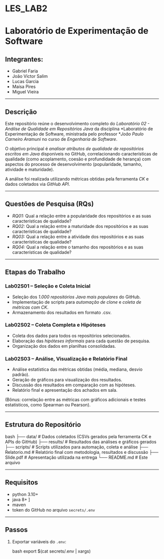 # LES_LAB2

# Laboratório de Experimentação de Software

## Integrantes:
- Gabriel Faria  
- João Victor Salim  
- Lucas Garcia  
- Maísa Pires  
- Miguel Vieira  

---

## Descrição

Este repositório reúne o desenvolvimento completo do *Laboratório 02 - Análise de Qualidade em Repositórios Java* da disciplina *Laboratório de Experimentação de Software, ministrada pelo professor **João Paulo Carneiro Aramuni* no curso de *Engenharia de Software*.  

O objetivo principal é *analisar atributos de qualidade de repositórios escritos em Java* disponíveis no GitHub, correlacionando características de qualidade (como acoplamento, coesão e profundidade de herança) com aspectos do processo de desenvolvimento (popularidade, tamanho, atividade e maturidade).  

A análise foi realizada utilizando métricas obtidas pela ferramenta *CK* e dados coletados via *GitHub API*.  

---

## Questões de Pesquisa (RQs)

- *RQ01:* Qual a relação entre a popularidade dos repositórios e as suas características de qualidade?  
- *RQ02:* Qual a relação entre a maturidade dos repositórios e as suas características de qualidade?  
- *RQ03:* Qual a relação entre a atividade dos repositórios e as suas características de qualidade?  
- *RQ04:* Qual a relação entre o tamanho dos repositórios e as suas características de qualidade?  

---

## Etapas do Trabalho

### Lab02S01 – Seleção e Coleta Inicial  
- Seleção dos *1.000 repositórios Java mais populares* do GitHub.  
- Implementação de scripts para *automação de clone* e *coleta de métricas com CK*.  
- Armazenamento dos resultados em formato .csv.  

### Lab02S02 – Coleta Completa e Hipóteses  
- Coleta dos dados para todos os repositórios selecionados.  
- Elaboração das *hipóteses informais* para cada questão de pesquisa.  
- Organização dos dados em planilhas consolidadas.  

### Lab02S03 – Análise, Visualização e Relatório Final  
- Análise estatística das métricas obtidas (média, mediana, desvio padrão).  
- Geração de gráficos para visualização dos resultados.  
- Discussão dos resultados em comparação com as hipóteses.  
- Relatório final e apresentação dos achados em sala.  

(Bônus: correlação entre as métricas com gráficos adicionais e testes estatísticos, como Spearman ou Pearson).  

---

## Estrutura do Repositório

bash
├── data/        # Dados coletados (CSVs gerados pela ferramenta CK e APIs do GitHub)
├── results/     # Resultados das análises e gráficos gerados
├── scripts/     # Scripts utilizados para automação, coleta e análise
├── Relatorio.md # Relatório final com metodologia, resultados e discussão
├── Slide.pdf    # Apresentação utilizada na entrega
└── README.md    # Este arquivo

---

## Requisitos

- python 3.10+  
- java 8+  ]
- maven  
- token do GitHub no arquivo `secrets/.env`  

---

## Passos

1. Exportar variáveis do `.env`:  

   bash
   export $(cat secrets/.env | xargs)
